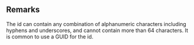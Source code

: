## Remarks  
 The id can contain any combination of alphanumeric characters             including hyphens and underscores, and cannot contain more than             64 characters. It is common to use a GUID for the id.